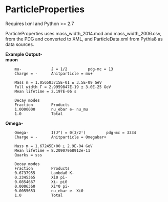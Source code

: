 # ParticleProperties
Requires lxml and Python >= 2.7

ParticleProperties uses mass_width_2014.mcd and mass_width_2006.csv, from the PDG and converted to XML, and ParticleData.xml from Pythia8 as data sources.

<strong>Example Output-</strong><br />
<strong>muon</strong>

        mu-             J = 1/2         pdg-mc = 13
        Charge = -      Anitparticle = mu+

        Mass m = 1.056583715E-01 ± 3.5E-09 GeV
        Full width Γ = 2.9959847E-19 ± 3.0E-25 GeV
        Mean lifetime = 2.197E-06 s

        Decay modes
        Fraction        Products
        1.0000000       nu_ebar e- nu_mu
        1.0             Total


<strong>Omega-</strong>

        Omega-          I(Jᴾ) = 0(3/2⁺)         pdg-mc = 3334
        Charge = -      Anitparticle = Omegabar+

        Mass m = 1.67245E+00 ± 2.9E-04 GeV
        Mean lifetime = 8.20907968912e-11
        Quarks = sss

        Decay modes
        Fraction        Products
        0.6737955       Lambda0 K-
        0.2345365       Xi0 pi-
        0.0854667       Xi- pi0
        0.0006360       Xi*0 pi-
        0.0055653       nu_ebar e- Xi0
        1.0             Total
